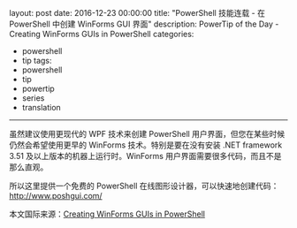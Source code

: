 layout: post
date: 2016-12-23 00:00:00
title: "PowerShell 技能连载 - 在 PowerShell 中创建 WinForms GUI 界面"
description: PowerTip of the Day - Creating WinForms GUIs in PowerShell
categories:
- powershell
- tip
tags:
- powershell
- tip
- powertip
- series
- translation
---
虽然建议使用更现代的 WPF 技术来创建 PowerShell 用户界面，但您在某些时候仍然会希望使用更早的 WinForms 技术。特别是要在没有安装 .NET framework 3.51 及以上版本的机器上运行时。WinForms 用户界面需要很多代码，而且不是那么直观。

所以这里提供一个免费的 PowerShell 在线图形设计器，可以快速地创建代码： http://www.poshgui.com/

<!--more-->
本文国际来源：[Creating WinForms GUIs in PowerShell](http://community.idera.com/powershell/powertips/b/tips/posts/creating-winforms-guis-in-powershell)
